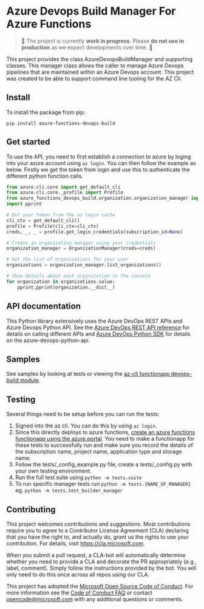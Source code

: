 # Azure Devops Build Manager For Azure Functions

> :construction: The project is currently **work in progress**. Please **do not use in production** as we expect developments over time. :construction:

This project provides the class AzureDevopsBuildManager and supporting classes. This manager class allows
the caller to manage Azure Devops pipelines that are maintained within an Azure Devops account. This project was created to be able to support command line tooling for the AZ Cli.

## Install
To install the package from pip:
```
pip install azure-functions-devops-build
```
## Get started
To use the API, you need to first establish a connection to azure by loging into your azure account using `az login`. You can then follow the example as below. Firstly we get the token from login and use this to authenticate the different python function calls.

```python
from azure.cli.core import get_default_cli
from azure.cli.core._profile import Profile
from azure_functions_devops_build.organization.organization_manager import OrganizationManager
import pprint

# Get your token from the az login cache
cli_ctx = get_default_cli()
profile = Profile(cli_ctx=cli_ctx)
creds, _, _ = profile.get_login_credentials(subscription_id=None)

# Create an organization manager using your credentials
organization_manager = OrganizationManager(creds=creds)

# Get the list of organizations for your user
organizations = organization_manager.list_organizations()

# Show details about each organization in the console
for organization in organizations.value:
    pprint.pprint(organization.__dict__)
```

## API documentation

This Python library extensively uses the Azure DevOps REST APIs and Azure Devops Python API. See the [Azure DevOps REST API reference](https://docs.microsoft.com/en-us/rest/api/vsts/?view=vsts-rest-5.0) for details on calling different APIs and [Azure DevOps Python SDK](https://github.com/Microsoft/azure-devops-python-api) for details on the azure-devops-python-api.

## Samples

See samples by looking at tests or viewing the [az-cli functionapp devops-build module](https://github.com/Azure/azure-cli/tree/dev/src/command_modules/azure-cli-appservice/azure/cli/command_modules/appservice).

## Testing

Several things need to be setup before you can run the tests:
1. Signed into the az cli. You can do this by using `az login`.
2. Since this directly deploys to azure functions, [create an azure functions functionapp using the azure portal](https://docs.microsoft.com/en-us/azure/azure-functions/functions-create-first-azure-function). You need to make a functionapp for these tests to successfully run and make sure you record the details of the subscription name, project name, application type and storage name.
3. Follow the tests/_config_example.py file, create a tests/_config.py with your own testing environment.
4. Run the full test suite using `python -m tests.suite`
5. To run specific manager tests run `python -m tests.{NAME_OF_MANAGER}` eg. `python -m tests.test_builder_manager`

## Contributing

This project welcomes contributions and suggestions.  Most contributions require you to agree to a
Contributor License Agreement (CLA) declaring that you have the right to, and actually do, grant us
the rights to use your contribution. For details, visit https://cla.microsoft.com.

When you submit a pull request, a CLA-bot will automatically determine whether you need to provide
a CLA and decorate the PR appropriately (e.g., label, comment). Simply follow the instructions
provided by the bot. You will only need to do this once across all repos using our CLA.

This project has adopted the [Microsoft Open Source Code of Conduct](https://opensource.microsoft.com/codeofconduct/).
For more information see the [Code of Conduct FAQ](https://opensource.microsoft.com/codeofconduct/faq/) or
contact [opencode@microsoft.com](mailto:opencode@microsoft.com) with any additional questions or comments.
